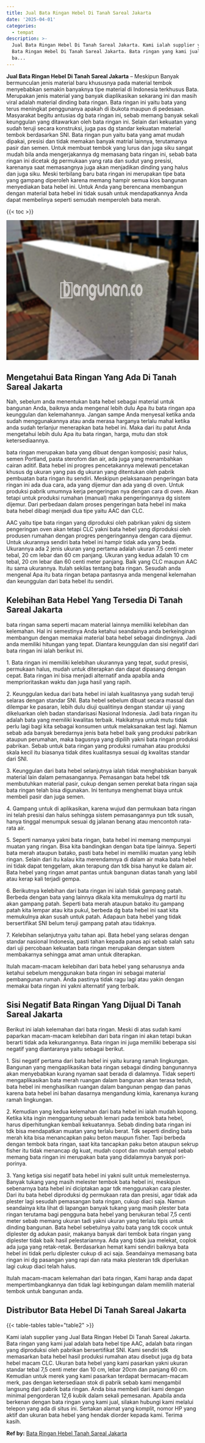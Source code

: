```yaml
---
title: Jual Bata Ringan Hebel Di Tanah Sareal Jakarta
date: '2025-04-01'
categories:
  - tempat
description: >-
  Jual Bata Ringan Hebel Di Tanah Sareal Jakarta. Kami ialah supplier yang Jual
  Bata Ringan Hebel Di Tanah Sareal Jakarta. Bata ringan yang kami jual adalah
  ba...
---
```


**Jual Bata Ringan Hebel Di Tanah Sareal Jakarta** – Meskipun Banyak bermunculan jenis material baru khususnya pada material tembok menyebabkan semakin banyaknya tipe material di Indonesia terkhusus Bata. Merupakan jenis material yang banyak diaplikasikan sekarang ini dan masih viral adalah material dinding bata ringan. Bata ringan ini yaitu bata yang terus meningkat penggunanya apakah di ibukota maupun di pedesaan. Masyarakat begitu antusias dg bata ringan ini, sebab memang banyak sekali keunggulan yang ditawarkan oleh bata ringan ini. Selain dari kekuatan yang sudah teruji secara konstruksi, juga pas dg standar kekuatan material tembok berdasarkan SNI. Bata ringan pun yaitu bata yang amat mudah dipakai, presisi dan tidak memakan banyak matrial lainnya, terutamanya pasir dan semen. Untuk membuat tembok yang lurus dan juga siku sangat mudah bila anda mengerjakannya dg memasang bata ringan ini, sebab bata ringan ini dicetak dg permukaan yang rata dan sudut yang presisi, karenanya saat memasangnya juga akan menjadikan dinding yang halus dan juga siku. Meski terbilang baru bata ringan ini merupakan tipe bata yang gampang diperoleh karena memang hampir semua kios bangunan menyediakan bata hebel ini. Untuk Anda yang berencana membangun dengan material bata hebel ini tidak susah untuk mendapatkannya Anda dapat membelinya seperti semudah memperoleh bata merah.

{{< toc >}}

![Jual Bata Ringan Hebel Di Tanah Sareal Jakarta](/images/jual-hebel-murah-30.png)

## Mengetahui Bata Ringan Yang Ada Di Tanah Sareal Jakarta

Nah, sebelum anda menentukan bata hebel sebagai material untuk bangunan Anda, baiknya anda mengenal lebih dulu Apa itu bata ringan apa keunggulan dan kelemahannya. Jangan sampe Anda menyesal ketika anda sudah menggunakannya atau anda merasa harganya terlalu mahal ketika anda sudah terlanjur menerapkan bata hebel ini. Maka dari itu patut Anda mengetahui lebih dulu Apa itu bata ringan, harga, mutu dan stok ketersediaannya.

bata ringan merupakan bata yang dibuat dengan komposisi; pasir halus, semen Portland, pasta sterofom dan air, ada juga yang menambahkan cairan aditif. Bata hebel ini progres pencetakannya melewati pencetakan khusus dg ukuran yang pas dg ukuran yang ditentukan oleh pabrik pembuatan bata ringan itu sendiri. Meskipun pelaksanaan pengeringan bata ringan ini ada dua cara, ada yang dijemur dan ada yang di oven. Untuk produksi pabrik umumnya kerja pengeringan nya dengan cara di oven. Akan tetapi untuk produksi rumahan (manual) maka pengeringannya dg sistem dijemur. Dari perbedaan dalam proses pengeringan bata hebel ini maka bata hebel dibagi menjadi dua tipe yaitu AAC dan CLC.

AAC yaitu tipe bata ringan yang diproduksi oleh pabrikan yakni dg sistem pengeringan oven akan tetapi CLC yakni bata hebel yang diproduksi oleh produsen rumahan dengan progres pengeringannya dengan cara dijemur. Untuk ukurannya sendiri bata hebel ini hampir tidak ada yang beda. Ukurannya ada 2 jenis ukuran yang pertama adalah ukuran 7.5 centi meter tebal, 20 cm lebar dan 60 cm panjang. Ukuran yang kedua adalah 10 cm tebal, 20 cm lebar dan 60 centi meter panjang. Baik yang CLC maupun AAC itu sama ukurannya. Itulah sekilas tentang bata ringan. Sesudah anda mengenal Apa itu bata ringan betapa pantasnya anda mengenal kelemahan dan keunggulan dari bata hebel itu sendiri.

## Kelebihan Bata Hebel Yang Tersedia Di Tanah Sareal Jakarta

bata ringan sama seperti macam material lainnya memiliki kelebihan dan kelemahan. Hal ini semestinya Anda ketahui seandainya anda berkeinginan membangun dengan memakai material bata hebel sebagai dindingnya. Jadi anda memiliki hitungan yang tepat. Diantara keunggulan dan sisi negatif dari bata ringan ini ialah berikut ini.

1\. Bata ringan ini memiliki kelebihan ukurannya yang tepat, sudut presisi, permukaan halus, mudah untuk diterapkan dan dapat dipasang dengan cepat. Bata ringan ini bisa menjadi alternatif anda apabila anda memprioritaskan waktu dan juga hasil yang rapih.

2\. Keunggulan kedua dari bata hebel ini ialah kualitasnya yang sudah teruji selaras dengan standar SNI. Bata hebel sebelum dibuat secara massal dan dilempar ke pasaran, lebih dulu diuji qualitinya dengan standar uji yang dikeluarkan oleh badan standarisasi Nasional Indonesia. Jadi bata ringan itu adalah bata yang memiliki kwalitas terbaik. Hakikatnya untuk mutu tidak perlu lagi bagi kita sebagai konsumen untuk melaksanakan test lagi. Namun sebab ada banyak beredarnya jenis bata hebel baik yang produksi pabrikan ataupun perumahan, maka bagusnya yang dipilih yakni bata ringan produksi pabrikan. Sebab untuk bata ringan yang produksi rumahan atau produksi skala kecil itu biasanya tidak dites kualitasnya sesuai dg kwalitas standar dari SNI.

3\. Keunggulan dari bata hebel selanjutnya ialah tidak menghabiskan banyak material lain dalam pemasangannya. Pemasangan bata hebel tdk membutuhkan material pasir, cukup dengan semen perekat bata ringan saja bata ringan telah bisa digunakan. Ini tentunya menghemat biaya untuk membeli pasir dan juga semen.

4\. Gampang untuk di aplikasikan, karena wujud dan permukaan bata ringan ini telah presisi dan halus sehingga sistem pemasangannya pun tdk susah, hanya tinggal menumpuk sesuai dg jalanan benang atau mencontoh rata-rata air.

5\. Seperti namanya yakni bata ringan, bata hebel ini memang mempunyai muatan yang ringan. Bisa kita bandingkan dengan bata tipe lainnya. Seperti bata merah ataupun batako, pasti bata hebel ini memiliki muatan yang lebih ringan. Selain dari itu kalau kita merendamnya di dalam air maka bata hebel ini tidak dapat tenggelam, akan terapung dan tdk bisa hanyut ke dalam air. Bata hebel yang ringan amat pantas untuk bangunan diatas tanah yang labil atau kerap kali terjadi gempa.

6\. Berikutnya kelebihan dari bata ringan ini ialah tidak gampang patah. Berbeda dengan bata yang lainnya dikala kita memukulnya dg martil itu akan gampang patah. Seperti bata merah ataupun batako itu gampang patah kita lempar atau kita pukul, berbeda dg bata hebel ini saat kita memukulnya akan susah untuk patah. Adapaun bata hebel yang tidak bersertifikat SNI belum teruji gampang patah atau tidaknya.

7\. Kelebihan selanjutnya yaitu tahan api. Bata hebel yang selaras dengan standar nasional Indonesia, pasti tahan kepada panas api sebab salah satu dari uji percobaan kekuatan bata ringan merupakan dengan sistem membakarnya sehingga amat aman untuk diterapkan.

Itulah macam-macam kelebihan dari bata hebel yang seharusnya anda ketahui sebelum menggunakan bata ringan ini sebagai material pembangunan rumah. Anda pastinya tidak ragu lagi atau yakin dengan memakai bata ringan ini yakni alternatif yang terbaik.

## Sisi Negatif Bata Ringan Yang Dijual Di Tanah Sareal Jakarta

Berikut ini ialah kelemahan dari bata ringan. Meski di atas sudah kami paparkan macam-macam kelebihan dari bata ringan ini akan tetapi bukan berarti tidak ada kekurangannya. Bata ringan ini juga memiliki beberapa sisi negatif yang diantaranya yaitu sebagai berikut.

1\. Sisi negatif pertama dari bata hebel ini yaitu kurang ramah lingkungan. Bangunan yang mengaplikasikan bata ringan sebagai dinding bangunannya akan menyebabkan kurang nyaman saat berada di dalamnya. Tidak seperti mengaplikasikan bata merah ruangan dalam bangunan akan terasa teduh, bata hebel ini menghasilkan ruangan dalam bangunan pengap dan panas karena bata hebel ini bahan dasarnya mengandung kimia, karenanya kurang ramah lingkungan.

2\. Kemudian yang kedua kelemahan dari bata hebel ini ialah mudah kopong. Ketika kita ingin menggantung sebuah lemari pada tembok bata hebel, harus diperhitungkan kembali kekuatannya. Sebab dinding bata ringan ini tdk bisa mendapatkan muatan yang terlalu berat. Tdk seperti dinding bata merah kita bisa menancapkan paku beton maupun fisher. Tapi berbeda dengan tembok bata ringan, saat kita tancapkan paku beton ataupun sekrup fisher itu tidak menancap dg kuat, mudah copot dan mudah sempal sebab memang bata ringan ini merupakan bata yang didalamnya banyak pori-porinya.

3\. Yang ketiga sisi negatif bata hebel ini yakni sulit untuk memelesternya. Banyak tukang yang masih melester tembok bata hebel ini, meskipun sebenarnya bata hebel ini diciptakan agar tdk menggunakan cara plester. Dari itu bata hebel diproduksi dg permukaan rata dan presisi, agar tidak ada plester lagi sesudah pemasangan bata ringan, cukup diaci saja. Namun seandainya kita lihat di lapangan banyak tukang yang masih plester bata ringan terutama bagi pengguna bata hebel yang berukuran tebal 7,5 centi meter sebab memang ukuran tadi yakni ukuran yang terlalu tipis untuk dinding bangunan. Bata hebel sebetulnya yaitu bata yang tdk cocok untuk diplester dg adukan pasir, makanya banyak dari tembok bata ringan yang diplester tidak baik hasil pelestariannya. Ada yang tidak jua melekat, coplok ada juga yang retak-retak. Berdasarkan hemat kami sendiri baiknya bata hebel ini tidak perlu diplester cukup di aci saja. Seandainya memasang bata ringan ini dg pasangan yang rapi dan rata maka plesteran tdk diperlukan lagi cukup diaci telah halus.

Itulah macam-macam kelemahan dari bata ringan, Kami harap anda dapat mempertimbangkannya dan tidak lagi kebingungan dalam memilih material tembok untuk bangunan anda.

## Distributor Bata Hebel Di Tanah Sareal Jakarta

{{< table-tables table="table2" >}}

Kami ialah supplier yang Jual Bata Ringan Hebel Di Tanah Sareal Jakarta. Bata ringan yang kami jual adalah bata hebel tipe AAC, adalah bata ringan yang diproduksi oleh pabrikan bersertifikat SNI. Kami sendiri tdk memasarkan bata hebel hasil produksi rumahan atau disebut juga dg bata hebel macam CLC. Ukuran bata hebel yang kami pasarkan yakni ukuran standar tebal 7,5 centi meter dan 10 cm, lebar 20cm dan panjang 60 cm. Kemudian untuk merek yang kami pasarkan terdapat bermacam-macam merk, pas dengan ketersediaan stok di pabrik sebab kami mengambil langsung dari pabrik bata ringan. Anda bisa membeli dari kami dengan minimal pengorderan 12,6 kubik dalam sekali pemesanan. Apabila anda berkenan dengan bata ringan yang kami jual, silakan hubungi kami melalui telepon yang ada di situs ini. Sertakan alamat yang komplit, nomor HP yang aktif dan ukuran bata hebel yang hendak diorder kepada kami. Terima kasih.

**Ref by:** [Bata Ringan Hebel Tanah Sareal Jakarta](https://id.wikipedia.org/wiki/Bata)

